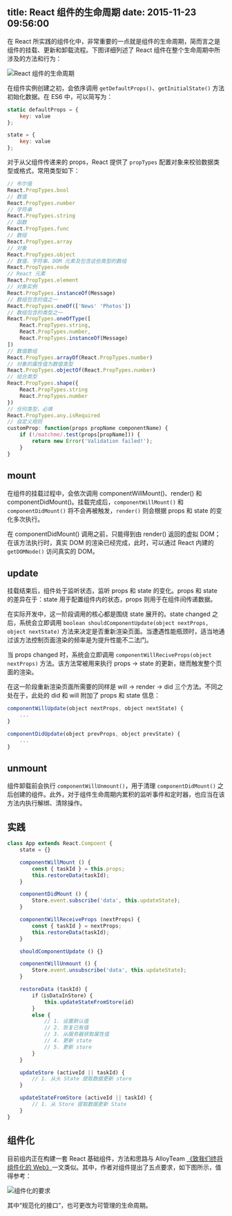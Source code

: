 title: React 组件的生命周期
date: 2015-11-23 09:56:00
---

在 React 所实践的组件化中，非常重要的一点就是组件的生命周期，简而言之是组件的挂载、更新和卸载流程。下图详细列述了 React 组件在整个生命周期中所涉及的方法和行为：

![React 组件的生命周期](/img/react-lifecycle.png)

<!-- more -->

在组件实例创建之初，会依序调用 `getDefaultProps()`、`getInitialState()` 方法初始化数据。在 ES6 中，可以简写为：

```js
static defaultProps = {
    key: value
};

state = {
    key: value
};
```

对于从父组件传递来的 props，React 提供了 `propTypes` 配置对象来校验数据类型或格式，常用类型如下：

```js
// 布尔值
React.PropTypes.bool                              
// 数值
React.PropTypes.number                            
// 字符串
React.PropTypes.string                            
// 函数
React.PropTypes.func                              
// 数组
React.PropTypes.array                             
// 对象
React.PropTypes.object                            
// 数值、字符串、DOM 元素及包含这些类型的数组
React.PropTypes.node                              
// React 元素
React.PropTypes.element                           
// 对象实例
React.PropTypes.instanceOf(Message)               
// 数组包含的值之一
React.PropTypes.oneOf(['News' 'Photos'])          
// 数组包含的类型之一
React.PropTypes.oneOfType([                       
    React.PropTypes.string,         
    React.PropTypes.number,         
    React.PropTypes.instanceOf(Message)                                  
])                                               
// 数值数组
React.PropTypes.arrayOf(React.PropTypes.number)   
// 对象的属性值为数值类型
React.PropTypes.objectOf(React.PropTypes.number)  
// 组合类型
React.PropTypes.shape({                           
    React.PropTypes.string                                   
    React.PropTypes.number                                   
})                                                 
// 任何类型，必填
React.PropTypes.any.isRequired                    
// 自定义规则
customProp: function(props propName componentName) {
    if (!/matchme/.test(props[propName])) {
        return new Error('Validation failed!');
    }
}
```

## mount

在组件的挂载过程中，会依次调用 componentWillMount()、render() 和 componentDidMount()。挂载完成后，`componentWillMount()` 和 `componentDidMount()` 将不会再被触发，`render()` 则会根据 props 和 state 的变化多次执行。

在 componentDidMount() 调用之前，只能得到由 render() 返回的虚拟 DOM；在该方法执行时，真实 DOM 的渲染已经完成，此时，可以通过 React 内建的 `getDOMNode()` 访问真实的 DOM。

## update

挂载结束后，组件处于监听状态，监听 props 和 state 的变化。props 和 state 的差异在于：state 用于配置组件内的状态，props 则用于在组件间传递数据。

在实际开发中，这一阶段调用的核心都是围绕 state 展开的。state changed 之后，系统会立即调用 `boolean shouldComponentUpdate(object nextProps, object nextState)` 方法来决定是否重新渲染页面。当遭遇性能瓶颈时，适当地通过该方法控制页面渲染的频率是为提升性能不二法门。

当 props changed 时，系统会立即调用 `componentWillReciveProps(object nextProps)` 方法。该方法常被用来执行 props -> state 的更新，继而触发整个页面的渲染。

在这一阶段重新渲染页面所需要的同样是 will -> render -> did 三个方法。不同之处在于，此处的 did 和 will 附加了 props 和 state 信息：

```js
componentWillUpdate(object nextProps, object nextState) {
    ...
}

componentDidUpdate(object prevProps, object prevState) {
    ...
}
```

## unmount

组件卸载前会执行 `componentWillUnmount()`，用于清理 `componentDidMount()` 之后创建的组件。此外，对于组件生命周期内累积的监听事件和定时器，也应当在该方法内执行解绑、清除操作。

## 实践

```js
class App extends React.Compoent {
    state = {}

    componentWillMount () {
        const { taskId } = this.props;
        this.restoreData(taskId);
    }

    componentDidMount () {
        Store.event.subscribe('data', this.updateState);
    }

    componentWillReceiveProps (nextProps) {
        const { taskId } = nextProps;
        this.restoreData(taskId);
    }

    shouldComponentUpdate () {}

    componentWillUnmount () {
        Store.event.unsubscribe('data', this.updateState);
    }

    restoreData (taskId) {
        if（isDataInStore) {
            this.updateStateFromStore(id)
        }
        else {
            // 1. 设置默认值
            // 2. 恢复已有值
            // 3. 从服务器获取属性值
            // 4. 更新 state
            // 5. 更新 store
        }
    }

    updateStore (activeId || taskId) {
        // 1. 从头 State 提取数据更新 store
    }

    updateStateFromStore (activeId || taskId) {
        // 1. 从 Store 提取数据更新 State
    }
}
```

## 组件化

目前组内正在构建一套 React 基础组件，方法和思路与 AlloyTeam [《致我们终将组件化的 Web》](http://www.alloyteam.com/2015/11/we-will-be-componentized-web-long-text/)一文类似。其中，作者对组件提出了五点要求，如下图所示，值得参考：

![组件化的要求](/img/react-component.png)

其中“规范化的接口”，也可更改为可管理的生命周期。
